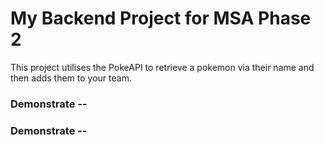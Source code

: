 # My Backend Project for MSA Phase 2
This project utilises the PokeAPI to retrieve a pokemon via their name and then adds them to your team.



### Demonstrate --

### Demonstrate --